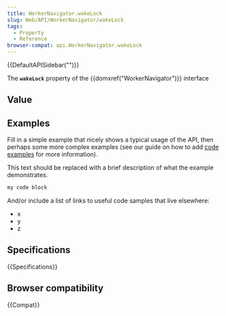 ```yaml
---
title: WorkerNavigator.wakeLock
slug: Web/API/WorkerNavigator/wakeLock
tags:
  - Property
  - Reference
browser-compat: api.WorkerNavigator.wakeLock
---
```

{{DefaultAPISidebar("")}}

The **`wakeLock`** property of the {{domxref("WorkerNavigator")}} interface 

## Value



## Examples

Fill in a simple example that nicely shows a typical usage of the API, then perhaps some more complex examples (see our guide on how to add [code examples](/en-US/docs/MDN/Contribute/Structures/Code_examples) for more information).

This text should be replaced with a brief description of what the example demonstrates.

```js
my code block
```

And/or include a list of links to useful code samples that live elsewhere:

*   x
*   y
*   z

## Specifications

{{Specifications}}

## Browser compatibility

{{Compat}}


